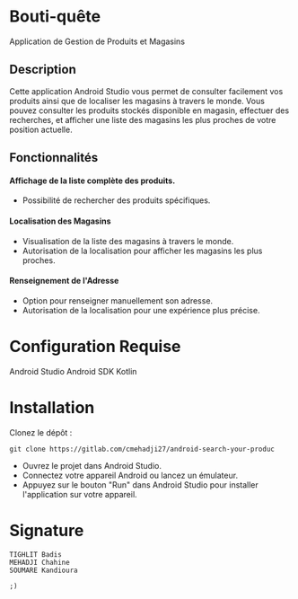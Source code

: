 # Bouti-quête
Application de Gestion de Produits et Magasins

## Description
Cette application Android Studio vous permet de consulter facilement vos produits ainsi que de localiser les magasins à travers le monde. Vous pouvez consulter les produits stockés disponible en magasin, effectuer des recherches, et afficher une liste des magasins les plus proches de votre position actuelle.

## Fonctionnalités


#### Affichage de la liste complète des produits.
- Possibilité de rechercher des produits spécifiques.

#### Localisation des Magasins


- Visualisation de la liste des magasins à travers le monde.
- Autorisation de la localisation pour afficher les magasins les plus proches.

#### Renseignement de l'Adresse
- Option pour renseigner manuellement son adresse.
- Autorisation de la localisation pour une expérience plus précise.

# Configuration Requise
Android Studio 
Android SDK 
Kotlin 

# Installation
Clonez le dépôt :

    git clone https://gitlab.com/cmehadji27/android-search-your-produc

- Ouvrez le projet dans Android Studio.
- Connectez votre appareil Android ou lancez un émulateur.
- Appuyez sur le bouton "Run" dans Android Studio pour installer l'application sur votre appareil.


# Signature 
    TIGHLIT Badis 
    MEHADJI Chahine 
    SOUMARE Kandioura

    ;)

